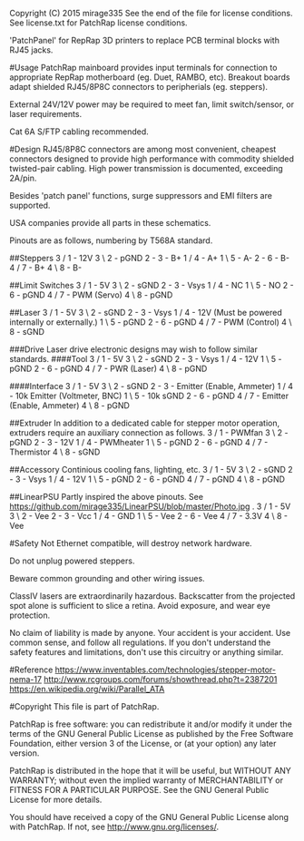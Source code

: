 Copyright (C) 2015 mirage335
See the end of the file for license conditions.
See license.txt for PatchRap license conditions.

'PatchPanel' for RepRap 3D printers to replace PCB terminal blocks with RJ45 jacks.

#Usage
PatchRap mainboard provides input terminals for connection to appropriate RepRap motherboard (eg. Duet, RAMBO, etc). Breakout boards adapt shielded RJ45/8P8C connectors to peripherials (eg. steppers).

External 24V/12V power may be required to meet fan, limit switch/sensor, or laser requirements.

Cat 6A S/FTP cabling recommended.

#Design
RJ45/8P8C connectors are among most convenient, cheapest connectors designed to provide high performance with commodity shielded twisted-pair cabling. High power transmission is documented, exceeding 2A/pin.

Besides 'patch panel' functions, surge suppressors and EMI filters are supported.

USA companies provide all parts in these schematics.

Pinouts are as follows, numbering by T568A standard.

##Steppers
	3 / 1 - 12V
	3 \ 2 - pGND
	2 - 3 - B+
	1 / 4 - A+
	1 \ 5 - A-
	2 - 6 - B-
	4 / 7 - B+
	4 \ 8 - B-

##Limit Switches
	3 / 1 - 5V
	3 \ 2 - sGND
	2 - 3 - Vsys
	1 / 4 - NC
	1 \ 5 - NO
	2 - 6 - pGND
	4 / 7 - PWM (Servo)
	4 \ 8 - pGND

##Laser
	3 / 1 - 5V
	3 \ 2 - sGND
	2 - 3 - Vsys
	1 / 4 - 12V (Must be powered internally or externally.)
	1 \ 5 - pGND
	2 - 6 - pGND
	4 / 7 - PWM (Control)
	4 \ 8 - sGND

###Drive
Laser drive electronic designs may wish to follow similar standards.
####Tool
	3 / 1 - 5V
	3 \ 2 - sGND
	2 - 3 - Vsys
	1 / 4 - 12V
	1 \ 5 - pGND
	2 - 6 - pGND
	4 / 7 - PWR (Laser)
	4 \ 8 - pGND

####Interface
	3 / 1 - 5V
	3 \ 2 - sGND
	2 - 3 - Emitter (Enable, Ammeter)
	1 / 4 - 10k Emitter (Voltmeter, BNC)
	1 \ 5 - 10k sGND
	2 - 6 - pGND
	4 / 7 - Emitter (Enable, Ammeter)
	4 \ 8 - pGND

##Extruder
In addition to a dedicated cable for stepper motor operation, extruders require an auxiliary connection as follows.
	3 / 1 - PWMfan
	3 \ 2 - pGND
	2 - 3 - 12V
	1 / 4 - PWMheater
	1 \ 5 - pGND
	2 - 6 - pGND
	4 / 7 - Thermistor
	4 \ 8 - sGND

##Accessory
Continious cooling fans, lighting, etc.
	3 / 1 - 5V
	3 \ 2 - sGND
	2 - 3 - Vsys
	1 / 4 - 12V
	1 \ 5 - pGND
	2 - 6 - pGND
	4 / 7 - pGND
	4 \ 8 - pGND


##LinearPSU
Partly inspired the above pinouts. See https://github.com/mirage335/LinearPSU/blob/master/Photo.jpg .
	3 / 1 - 5V
	3 \ 2 - Vee
	2 - 3 - Vcc
	1 / 4 - GND
	1 \ 5 - Vee
	2 - 6 - Vee
	4 / 7 - 3.3V
	4 \ 8 - Vee

#Safety
Not Ethernet compatible, will destroy network hardware.

Do not unplug powered steppers.

Beware common grounding and other wiring issues.

ClassIV lasers are extraordinarily hazardous. Backscatter from the projected spot alone is sufficient to slice a retina. Avoid exposure, and wear eye protection.

No claim of liability is made by anyone. Your accident is your accident. Use common sense, and follow all regulations. If you don't understand the safety features and limitations, don't use this circuitry or anything similar.

#Reference
https://www.inventables.com/technologies/stepper-motor-nema-17
http://www.rcgroups.com/forums/showthread.php?t=2387201
https://en.wikipedia.org/wiki/Parallel_ATA


#Copyright
This file is part of PatchRap.

PatchRap is free software: you can redistribute it and/or modify
it under the terms of the GNU General Public License as published by
the Free Software Foundation, either version 3 of the License, or
(at your option) any later version.

PatchRap is distributed in the hope that it will be useful,
but WITHOUT ANY WARRANTY; without even the implied warranty of
MERCHANTABILITY or FITNESS FOR A PARTICULAR PURPOSE.  See the
GNU General Public License for more details.

You should have received a copy of the GNU General Public License
along with PatchRap.  If not, see <http://www.gnu.org/licenses/>.